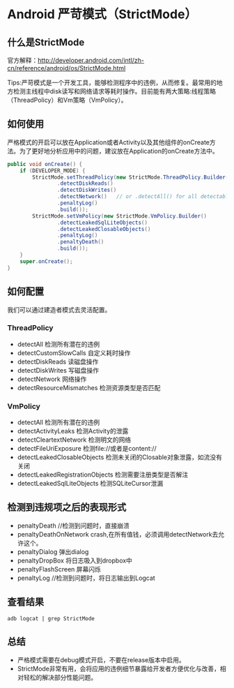 # Android 严苛模式（StrictMode）

## 什么是StrictMode

官方解释：http://developer.android.com/intl/zh-cn/reference/android/os/StrictMode.html

Tips:严苛模式是一个开发工具，能够检测程序中的违例，从而修复。最常用的地方检测主线程中disk读写和网络请求等耗时操作。目前能有两大策略:线程策略（ThreadPolicy）和Vm策略（VmPolicy）。

## 如何使用

严格模式的开启可以放在Application或者Activity以及其他组件的onCreate方法。为了更好地分析应用中的问题，建议放在Application的onCreate方法中。

```java
public void onCreate() {
    if (DEVELOPER_MODE) {
        StrictMode.setThreadPolicy(new StrictMode.ThreadPolicy.Builder()
                .detectDiskReads()
                .detectDiskWrites()
                .detectNetwork()   // or .detectAll() for all detectable problems
                .penaltyLog()
                .build());
        StrictMode.setVmPolicy(new StrictMode.VmPolicy.Builder()
                .detectLeakedSqlLiteObjects()
                .detectLeakedClosableObjects()
                .penaltyLog()
                .penaltyDeath()
                .build());
    }
    super.onCreate();
}
```

## 如何配置

我们可以通过建造者模式去灵活配置。

### ThreadPolicy

* detectAll 检测所有潜在的违例
* detectCustomSlowCalls 自定义耗时操作
* detectDiskReads 读磁盘操作
* detectDiskWrites 写磁盘操作
* detectNetwork    网络操作
* detectResourceMismatches 检测资源类型是否匹配

### VmPolicy

* detectAll 检测所有潜在的违例
* detectActivityLeaks 检测Activity的泄露
* detectCleartextNetwork 检测明文的网络
* detectFileUriExposure  检测file://或者是content://
* detectLeakedClosableObjects 检测未关闭的Closable对象泄露，如流没有关闭
* detectLeakedRegistrationObjects 检测需要注册类型是否解注
* detectLeakedSqlLiteObjects 检测SQLiteCursor泄漏

## 检测到违规项之后的表现形式

* penaltyDeath   //检测到问题时，直接崩溃
* penaltyDeathOnNetwork crash,在所有值钱，必须调用detectNetwork去允许这个。
* penaltyDialog 弹出dialog
* penaltyDropBox 将日志吸入到dropbox中
* penaltyFlashScreen 屏幕闪烁
* penaltyLog    //检测到问题时，将日志输出到Logcat

## 查看结果

```
adb logcat | grep StrictMode

```

## 总结

* 严格模式需要在debug模式开启，不要在release版本中启用。
* StrictMode非常有用，会将应用的违例细节暴露给开发者方便优化与改善，相对轻松的解决部分性能问题。
